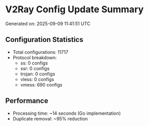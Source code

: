 # V2Ray Config Update Summary
Generated on: 2025-09-09 11:41:51 UTC

## Configuration Statistics
- Total configurations: 11717
- Protocol breakdown:
  - ss: 0 configs
  - ssr: 0 configs
  - trojan: 0 configs
  - vless: 0 configs
  - vmess: 690 configs

## Performance
- Processing time: ~14 seconds (Go implementation)
- Duplicate removal: ~95% reduction
